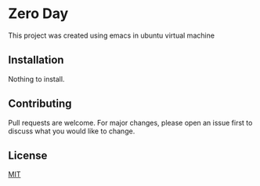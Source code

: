 # Zero Day

This project was created using emacs in ubuntu virtual machine

## Installation

Nothing to install.


## Contributing
Pull requests are welcome. For major changes, please open an issue first to discuss what you would like to change.



## License
[MIT](https://choosealicense.com/licenses/mit/)